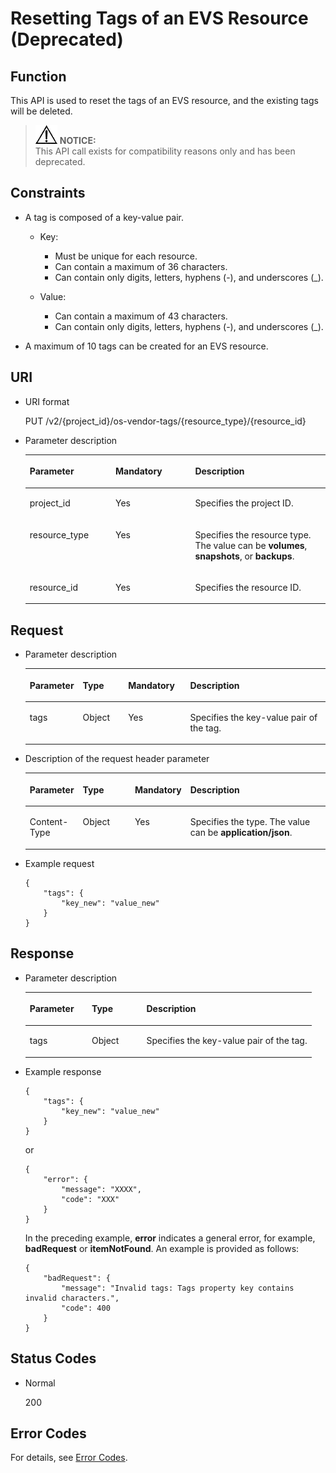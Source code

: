 # Resetting Tags of an EVS Resource \(Deprecated\)<a name="evs_04_2040"></a>

## Function<a name="section5299350116935"></a>

This API is used to reset the tags of an EVS resource, and the existing tags will be deleted.

>![](public_sys-resources/icon-notice.gif) **NOTICE:**   
>This API call exists for compatibility reasons only and has been deprecated.  

## Constraints<a name="section4466609116935"></a>

-   A tag is composed of a key-value pair.
    -   Key:
        -   Must be unique for each resource.
        -   Can contain a maximum of 36 characters.
        -   Can contain only digits, letters, hyphens \(-\), and underscores \(\_\).

    -   Value:
        -   Can contain a maximum of 43 characters.
        -   Can contain only digits, letters, hyphens \(-\), and underscores \(\_\).



-   A maximum of 10 tags can be created for an EVS resource.

## URI<a name="section1378135716935"></a>

-   URI format

    PUT /v2/\{project\_id\}/os-vendor-tags/\{resource\_type\}/\{resource\_id\}

-   Parameter description

    <a name="table28484833104128"></a>
    <table><thead align="left"><tr id="row60547305104128"><th class="cellrowborder" valign="top" width="28.57%" id="mcps1.1.4.1.1"><p id="p5384679104128"><a name="p5384679104128"></a><a name="p5384679104128"></a>Parameter</p>
    </th>
    <th class="cellrowborder" valign="top" width="26.529999999999998%" id="mcps1.1.4.1.2"><p id="p33505894104128"><a name="p33505894104128"></a><a name="p33505894104128"></a>Mandatory</p>
    </th>
    <th class="cellrowborder" valign="top" width="44.9%" id="mcps1.1.4.1.3"><p id="p29622926104128"><a name="p29622926104128"></a><a name="p29622926104128"></a>Description</p>
    </th>
    </tr>
    </thead>
    <tbody><tr id="row50646790104128"><td class="cellrowborder" valign="top" width="28.57%" headers="mcps1.1.4.1.1 "><p id="p8749302104128"><a name="p8749302104128"></a><a name="p8749302104128"></a>project_id</p>
    </td>
    <td class="cellrowborder" valign="top" width="26.529999999999998%" headers="mcps1.1.4.1.2 "><p id="p37604871104128"><a name="p37604871104128"></a><a name="p37604871104128"></a>Yes</p>
    </td>
    <td class="cellrowborder" valign="top" width="44.9%" headers="mcps1.1.4.1.3 "><p id="p26095712104128"><a name="p26095712104128"></a><a name="p26095712104128"></a>Specifies the project ID.</p>
    </td>
    </tr>
    <tr id="row40869685152038"><td class="cellrowborder" valign="top" width="28.57%" headers="mcps1.1.4.1.1 "><p id="p33171521152058"><a name="p33171521152058"></a><a name="p33171521152058"></a>resource_type</p>
    </td>
    <td class="cellrowborder" valign="top" width="26.529999999999998%" headers="mcps1.1.4.1.2 "><p id="p2538652152058"><a name="p2538652152058"></a><a name="p2538652152058"></a>Yes</p>
    </td>
    <td class="cellrowborder" valign="top" width="44.9%" headers="mcps1.1.4.1.3 "><p id="p42707547152038"><a name="p42707547152038"></a><a name="p42707547152038"></a>Specifies the resource type. The value can be <strong id="b842352706193556"><a name="b842352706193556"></a><a name="b842352706193556"></a>volumes</strong>, <strong id="b84235270619367"><a name="b84235270619367"></a><a name="b84235270619367"></a>snapshots</strong>, or <strong id="b842352706193615"><a name="b842352706193615"></a><a name="b842352706193615"></a>backups</strong>.</p>
    </td>
    </tr>
    <tr id="row255647152042"><td class="cellrowborder" valign="top" width="28.57%" headers="mcps1.1.4.1.1 "><p id="p38738380152058"><a name="p38738380152058"></a><a name="p38738380152058"></a>resource_id</p>
    </td>
    <td class="cellrowborder" valign="top" width="26.529999999999998%" headers="mcps1.1.4.1.2 "><p id="p50801043152058"><a name="p50801043152058"></a><a name="p50801043152058"></a>Yes</p>
    </td>
    <td class="cellrowborder" valign="top" width="44.9%" headers="mcps1.1.4.1.3 "><p id="p33198438152042"><a name="p33198438152042"></a><a name="p33198438152042"></a>Specifies the resource ID.</p>
    </td>
    </tr>
    </tbody>
    </table>


## Request<a name="section33444519162337"></a>

-   Parameter description

    <a name="table50618906162337"></a>
    <table><thead align="left"><tr id="row13155682162337"><th class="cellrowborder" valign="top" width="17.169999999999998%" id="mcps1.1.5.1.1"><p id="p58977321162337"><a name="p58977321162337"></a><a name="p58977321162337"></a>Parameter</p>
    </th>
    <th class="cellrowborder" valign="top" width="15.15%" id="mcps1.1.5.1.2"><p id="p12433688162337"><a name="p12433688162337"></a><a name="p12433688162337"></a>Type</p>
    </th>
    <th class="cellrowborder" valign="top" width="20.72%" id="mcps1.1.5.1.3"><p id="p495832162337"><a name="p495832162337"></a><a name="p495832162337"></a>Mandatory</p>
    </th>
    <th class="cellrowborder" valign="top" width="46.96%" id="mcps1.1.5.1.4"><p id="p40162449162337"><a name="p40162449162337"></a><a name="p40162449162337"></a>Description</p>
    </th>
    </tr>
    </thead>
    <tbody><tr id="row31932906162337"><td class="cellrowborder" valign="top" width="17.169999999999998%" headers="mcps1.1.5.1.1 "><p id="p36428555162337"><a name="p36428555162337"></a><a name="p36428555162337"></a>tags</p>
    </td>
    <td class="cellrowborder" valign="top" width="15.15%" headers="mcps1.1.5.1.2 "><p id="p65031837162337"><a name="p65031837162337"></a><a name="p65031837162337"></a>Object</p>
    </td>
    <td class="cellrowborder" valign="top" width="20.72%" headers="mcps1.1.5.1.3 "><p id="p33087431162337"><a name="p33087431162337"></a><a name="p33087431162337"></a>Yes</p>
    </td>
    <td class="cellrowborder" valign="top" width="46.96%" headers="mcps1.1.5.1.4 "><p id="p62836274162337"><a name="p62836274162337"></a><a name="p62836274162337"></a>Specifies the key-value pair of the tag.</p>
    </td>
    </tr>
    </tbody>
    </table>

-   Description of the request header parameter

    <a name="evs_04_2036_table2028154215261"></a>
    <table><thead align="left"><tr id="evs_04_2036_row5873922415261"><th class="cellrowborder" valign="top" width="17.23%" id="mcps1.1.5.1.1"><p id="evs_04_2036_p1076316158116"><a name="evs_04_2036_p1076316158116"></a><a name="evs_04_2036_p1076316158116"></a>Parameter</p>
    </th>
    <th class="cellrowborder" valign="top" width="17.49%" id="mcps1.1.5.1.2"><p id="evs_04_2036_p1398844406"><a name="evs_04_2036_p1398844406"></a><a name="evs_04_2036_p1398844406"></a>Type</p>
    </th>
    <th class="cellrowborder" valign="top" width="18.240000000000002%" id="mcps1.1.5.1.3"><p id="evs_04_2036_p69908410015"><a name="evs_04_2036_p69908410015"></a><a name="evs_04_2036_p69908410015"></a>Mandatory</p>
    </th>
    <th class="cellrowborder" valign="top" width="47.04%" id="mcps1.1.5.1.4"><p id="evs_04_2036_p1727312315261"><a name="evs_04_2036_p1727312315261"></a><a name="evs_04_2036_p1727312315261"></a>Description</p>
    </th>
    </tr>
    </thead>
    <tbody><tr id="evs_04_2036_row5694570715261"><td class="cellrowborder" valign="top" width="17.23%" headers="mcps1.1.5.1.1 "><p id="evs_04_2036_p4919953115261"><a name="evs_04_2036_p4919953115261"></a><a name="evs_04_2036_p4919953115261"></a>Content-Type</p>
    </td>
    <td class="cellrowborder" valign="top" width="17.49%" headers="mcps1.1.5.1.2 "><p id="evs_04_2036_p209931941909"><a name="evs_04_2036_p209931941909"></a><a name="evs_04_2036_p209931941909"></a>Object</p>
    </td>
    <td class="cellrowborder" valign="top" width="18.240000000000002%" headers="mcps1.1.5.1.3 "><p id="evs_04_2036_p399418412010"><a name="evs_04_2036_p399418412010"></a><a name="evs_04_2036_p399418412010"></a>Yes</p>
    </td>
    <td class="cellrowborder" valign="top" width="47.04%" headers="mcps1.1.5.1.4 "><p id="evs_04_2036_p2823169515261"><a name="evs_04_2036_p2823169515261"></a><a name="evs_04_2036_p2823169515261"></a>Specifies the type. The value can be <strong id="evs_04_2036_b842352706194129"><a name="evs_04_2036_b842352706194129"></a><a name="evs_04_2036_b842352706194129"></a>application/json</strong>.</p>
    </td>
    </tr>
    </tbody>
    </table>


-   Example request

    ```
    {
        "tags": {
            "key_new": "value_new"
        }
    }
    ```


## Response<a name="section31780302162337"></a>

-   Parameter description

    <a name="table3322832162337"></a>
    <table><thead align="left"><tr id="row13298017162337"><th class="cellrowborder" valign="top" width="21.66%" id="mcps1.1.4.1.1"><p id="p3397559162337"><a name="p3397559162337"></a><a name="p3397559162337"></a>Parameter</p>
    </th>
    <th class="cellrowborder" valign="top" width="19.11%" id="mcps1.1.4.1.2"><p id="p6766862162337"><a name="p6766862162337"></a><a name="p6766862162337"></a>Type</p>
    </th>
    <th class="cellrowborder" valign="top" width="59.230000000000004%" id="mcps1.1.4.1.3"><p id="p38425053162337"><a name="p38425053162337"></a><a name="p38425053162337"></a>Description</p>
    </th>
    </tr>
    </thead>
    <tbody><tr id="row25421606162337"><td class="cellrowborder" valign="top" width="21.66%" headers="mcps1.1.4.1.1 "><p id="p45884175162337"><a name="p45884175162337"></a><a name="p45884175162337"></a>tags</p>
    </td>
    <td class="cellrowborder" valign="top" width="19.11%" headers="mcps1.1.4.1.2 "><p id="p25630656162337"><a name="p25630656162337"></a><a name="p25630656162337"></a>Object</p>
    </td>
    <td class="cellrowborder" valign="top" width="59.230000000000004%" headers="mcps1.1.4.1.3 "><p id="p55032476162337"><a name="p55032476162337"></a><a name="p55032476162337"></a>Specifies the key-value pair of the tag.</p>
    </td>
    </tr>
    </tbody>
    </table>


-   Example response

    ```
    {
        "tags": {
            "key_new": "value_new"
        }
    }
    ```

    or

    ```
    {
        "error": {
            "message": "XXXX", 
            "code": "XXX"
        }
    }
    ```

    In the preceding example,  **error**  indicates a general error, for example,  **badRequest**  or  **itemNotFound**. An example is provided as follows:

    ```
    {
        "badRequest": {
            "message": "Invalid tags: Tags property key contains invalid characters.", 
            "code": 400
        }
    }
    ```


## Status Codes<a name="section9636891162337"></a>

-   Normal

    200


## Error Codes<a name="section431317151242"></a>

For details, see  [Error Codes](error-codes.md).

